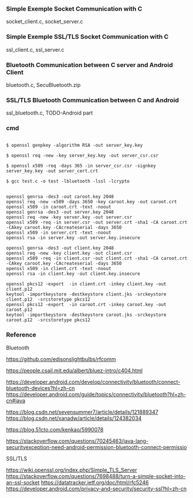 ### Simple Exemple Socket Communication with C

socket_client.c, socket_server.c

### Simple Exemple SSL/TLS Socket Communication with C

ssl_client.c, ssl_server.c

### Bluetooth Communication between C server and Android Client

bluetooth.c, SecuBluetooth.zip

### SSL/TLS Bluetooth Communication between C and Android

ssl_bluetooth.c, TODO-Android part

### cmd

```console

$ openssl genpkey -algorithm RSA -out server_key.key

$ openssl req -new -key server_key.key -out server_csr.csr

$ openssl x509 -req -days 365 -in server_csr.csr -signkey server_key.key -out server_cert.crt

$ gcc test.c -o test -lbluetooth -lssl -lcrypto

```

```console

openssl genrsa -des3 -out caroot.key 2048
openssl req -new -x509 -days 3650 -key caroot.key -out caroot.crt
openssl x509 -in caroot.crt -text -noout
openssl genrsa -des3 -out server.key 2048
openssl req -new -key server.key -out server.csr
openssl x509 -req -in server.csr -out server.crt -sha1 -CA caroot.crt -CAkey caroot.key -CAcreateserial -days 3650
openssl x509 -in server.crt -text -noout
openssl rsa -in server.key -out server.key.insecure

openssl genrsa -des3 -out client.key 2048
openssl req -new -key client.key -out client.csr
openssl x509 -req -in client.csr -out client.crt -sha1 -CA caroot.crt -CAkey caroot.key -CAcreateserial -days 3650
openssl x509 -in client.crt -text -noout
openssl rsa -in client.key -out client.key.insecure

openssl pkcs12 -export  -in client.crt -inkey client.key -out client.p12
keytool -importkeystore -destkeystore client.jks -srckeystore client.p12  -srcstoretype pkcs12
openssl pkcs12 -export  -in caroot.crt -inkey caroot.key -out caroot.p12
keytool -importkeystore -destkeystore caroot.jks -srckeystore caroot.p12  -srcstoretype pkcs12
```

### Reference

Bluetooth

https://github.com/edisonslightbulbs/rfcomm

https://people.csail.mit.edu/albert/bluez-intro/c404.html

https://developer.android.com/develop/connectivity/bluetooth/connect-bluetooth-devices?hl=zh-cn
https://developer.android.com/guide/topics/connectivity/bluetooth?hl=zh-cn#java

https://blog.csdn.net/sevensummer7/article/details/121889347
https://blog.csdn.net/xanadw/article/details/124382034

https://blog.51cto.com/kenkao/5990078


https://stackoverflow.com/questions/70245463/java-lang-securityexception-need-android-permission-bluetooth-connect-permissio


SSL/TLS

https://wiki.openssl.org/index.php/Simple_TLS_Server
https://stackoverflow.com/questions/7698488/turn-a-simple-socket-into-an-ssl-socket
https://datatracker.ietf.org/doc/html/rfc5246
https://developer.android.com/privacy-and-security/security-ssl?hl=zh-cn
